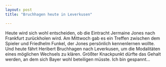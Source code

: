 ```yaml
---
layout: post
title: "Bruchhagen heute in Leverkusen"

---
```


Heute wird sich wohl entscheiden, ob die Eintracht Jermaine Jones nach Frankfurt zurückholen wird. Am Mittwoch gab es ein Treffen zwischen dem Spieler und Friedhelm Funkel, der Jones persönlich kennenlernen wollte. Und heute fährt Heribert Bruchhagen nach Leverkusen, um die Modalitäten eines möglichen Wechsels zu klären. Größter Knackpunkt dürfte das Gehalt werden, an dem sich Bayer wohl beteiligen müsste. Ich bin gespannt...


